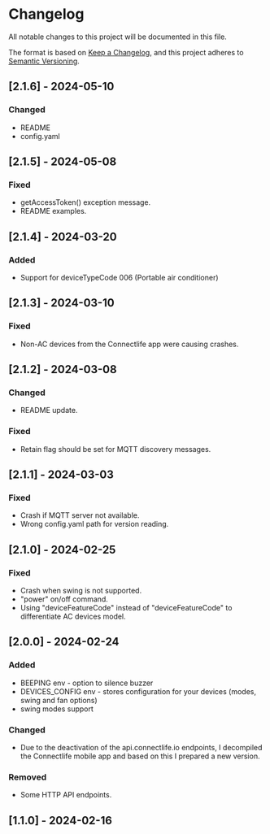 # Changelog

All notable changes to this project will be documented in this file.

The format is based on [Keep a Changelog](https://keepachangelog.com/en/1.1.0/),
and this project adheres to [Semantic Versioning](https://semver.org/spec/v2.0.0.html).

## [2.1.6] - 2024-05-10

### Changed

- README
- config.yaml
  
## [2.1.5] - 2024-05-08

### Fixed

- getAccessToken() exception message.
- README examples.

## [2.1.4] - 2024-03-20

### Added

- Support for deviceTypeCode 006 (Portable air conditioner)

## [2.1.3] - 2024-03-10

### Fixed

- Non-AC devices from the Connectlife app were causing crashes.

## [2.1.2] - 2024-03-08

### Changed

- README update.

### Fixed

- Retain flag should be set for MQTT discovery messages.

## [2.1.1] - 2024-03-03

### Fixed

- Crash if MQTT server not available.
- Wrong config.yaml path for version reading.

## [2.1.0] - 2024-02-25

### Fixed

- Crash when swing is not supported.
- "power" on/off command.
- Using "deviceFeatureCode" instead of "deviceFeatureCode" to differentiate AC devices model.

## [2.0.0] - 2024-02-24

### Added

-   BEEPING env - option to silence buzzer
-   DEVICES_CONFIG env - stores configuration for your devices (modes, swing and fan options)
-   swing modes support

### Changed

-   Due to the deactivation of the api.connectlife.io endpoints, I decompiled the Connectlife mobile app and based on this I prepared a new version.

### Removed

-   Some HTTP API endpoints.

## [1.1.0] - 2024-02-16
